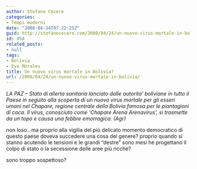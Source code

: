 ```yaml
---
author: Stefano Cecere
categories:
- Tempi moderni
date: "2008-04-24T07:22:25Z"
guid: http://stefanocecere.com/2008/04/24/un-nuovo-virus-mortale-in-bolivia/
id: 894
related_posts:
- null
tags:
- Bolivia
- Evo Morales
title: Un nuovo virus mortale in Bolivia?
url: /2008/04/24/un-nuovo-virus-mortale-in-bolivia/
---
```


_LA PAZ &#8211; Stato di allerta sanitaria lanciato dalle autorita&#8217; boliviane in tutto il Paese in seguito alla scoperta di un nuovo virus mortale per gli esseri umani nel Chapare, regione centrale della Bolivia famosa per le piantagioni di coca. Il virus, conosciuto come &#8216;Chapare Arena Arenavirus&#8217;, si trasmette da un topo e causa una febbre emorragica. (Agr)_

non loso.. ma proprio alla vigilia del più delicato momento democratico di questo paese doveva succedere una cosa del genere? proprio quando si stanno acutendo le tensioni e le grandi &#8220;destre&#8221; sono mesi he progettano il colpo di stato o la secessione delle aree più ricche?

sono troppo sospettoso?